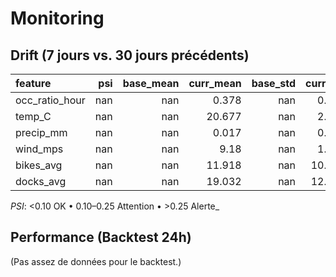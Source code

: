 # Monitoring

## Drift (7 jours vs. 30 jours précédents)
| feature        |   psi |   base_mean |   curr_mean |   base_std |   curr_std |   n_base |   n_curr | psi_flag   |
|:---------------|------:|------------:|------------:|-----------:|-----------:|---------:|---------:|:-----------|
| occ_ratio_hour |   nan |         nan |       0.378 |        nan |      0.285 |        0 |    25528 | n/a        |
| temp_C         |   nan |         nan |      20.677 |        nan |      2.029 |        0 |    25528 | n/a        |
| precip_mm      |   nan |         nan |       0.017 |        nan |      0.051 |        0 |    25528 | n/a        |
| wind_mps       |   nan |         nan |       9.18  |        nan |      1.693 |        0 |    25528 | n/a        |
| bikes_avg      |   nan |         nan |      11.918 |        nan |     10.409 |        0 |    25528 | n/a        |
| docks_avg      |   nan |         nan |      19.032 |        nan |     12.545 |        0 |    25528 | n/a        |

_PSI_: <0.10 OK • 0.10–0.25 Attention • >0.25 Alerte_

## Performance (Backtest 24h)
(Pas assez de données pour le backtest.)

